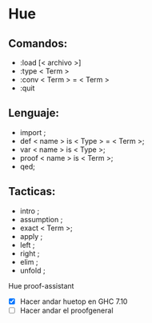 Hue
===

Comandos:
---
- :load [< archivo >]
- :type < Term >
- :conv < Term > = < Term >
- :quit

Lenguaje:
---
- import ;
- def < name > is < Type > = < Term >;
- var < name > is < Type >;
- proof < name > is < Term >;
- qed;

Tacticas:
---
- intro ;
- assumption ;
- exact < Term >;
- apply ;
- left ;
- right ;
- elim ;
- unfold ;



Hue proof-assistant

- [x] Hacer andar huetop en GHC 7.10
- [ ] Hacer andar el proofgeneral
